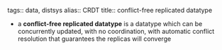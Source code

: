 tags:: data, distsys
alias:: CRDT
title:: conflict-free replicated datatype

- a **conflict-free replicated datatype** is a datatype which can be concurrently updated, with no coordination, with automatic conflict resolution that guarantees the replicas will converge